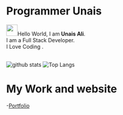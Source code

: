
# Programmer Unais
<img src="https://raw.githubusercontent.com/ProgrammerGaurav/programmergaurav/master/images/hello.gif" width="30">Hello World, I am <strong>Unais Ali</strong>.<br />
I am a Full Stack Developer.<br />
I Love Coding .
<br />
<br />

![github stats](https://github-readme-stats.vercel.app/api?username=unaisshazan&show_icons=true&title_color=fff&theme=radical&hide=prs)
![Top Langs](https://github-readme-stats.vercel.app/api/top-langs/?username=unaisshazan&layout=compact&theme=radical)

# My Work and  website
-[Portfolio](http://www.unaisali.com)
<br />
